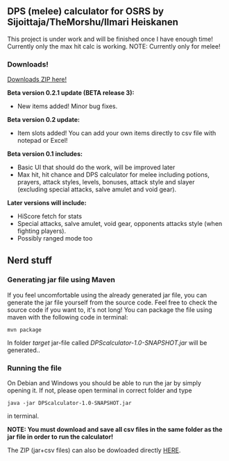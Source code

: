## DPS (melee) calculator for OSRS by Sijoittaja/TheMorshu/Ilmari Heiskanen

This project is under work and will be finished once I have enough time! Currently only the max hit calc is working.
NOTE: Currently only for melee!

### Downloads!

[Downloads ZIP here!](https://github.com/TheMorshu/DPScalculator/releases)

**Beta version 0.2.1 update (BETA release 3):**
- New items added! Minor bug fixes.

**Beta version 0.2 update:**
- Item slots added! You can add your own items directly to csv file with notepad or Excel!

**Beta version 0.1 includes:**
- Basic UI that should do the work, will be improved later
- Max hit, hit chance and DPS calculator for melee including potions, prayers, attack styles, levels, bonuses, attack style and slayer (excluding special attacks, salve amulet and void gear).

**Later versions will include:**
- HiScore fetch for stats
- Special attacks, salve amulet, void gear, opponents attacks style (when fighting players).
- Possibly ranged mode too


## Nerd stuff

### Generating jar file using Maven

If you feel uncomfortable using the already generated jar file, you can generate the jar file yourself from the source code. Feel free to check the source code if you want to, it's not long! You can package the file using maven with the following code in terminal:

```
mvn package
```

In folder _target_ jar-file called _DPScalculator-1.0-SNAPSHOT.jar_ will be generated..


### Running the file

On Debian and Windows you should be able to run the jar by simply opening it. If not, please open terminal in correct folder and type

```
java -jar DPScalculator-1.0-SNAPSHOT.jar
```
in terminal. 

**NOTE: You must download and save all csv files in the same folder as the jar file in order to run the calculator!**

The ZIP (jar+csv files) can also be dowloaded directly [HERE](https://github.com/TheMorshu/DPScalculator/releases).
